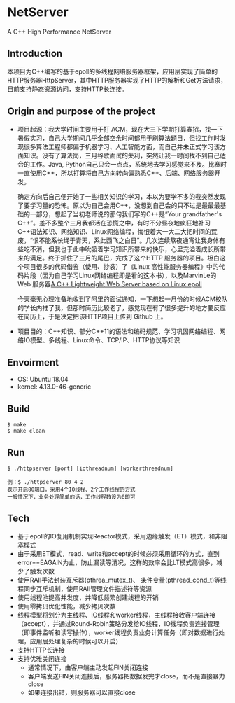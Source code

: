 # NetServer

A C++ High Performance NetServer 

## Introduction  

本项目为C++编写的基于epoll的多线程网络服务器框架，应用层实现了简单的HTTP服务器HttpServer，其中HTTP服务器实现了HTTP的解析和Get方法请求，目前支持静态资源访问，支持HTTP长连接。

## Origin and purpose of the project
* 项目起源：我大学时间主要用于打 ACM，现在大三下学期打算春招，找一下暑假实习，自己大学期间几乎全部空余时间都用于刷算法题目，但找工作时发现很多算法工程师都偏于机器学习、人工智能方面，而自己并未正式学习该方面知识。没有了算法岗，三月谷歌面试的失利，突然让我一时间找不到自己适合的工作。Java, Python自己只会一点点，系统地去学习感觉来不及。比赛时一直使用C++，所以打算将自己方向转向偏熟悉C++、后端、网络服务器开发。

  确定方向后自己便开始了一些相关知识的学习，本以为要学不多的我突然发现了要学习量的恐怖。原以为自己会用C++，没想到自己会的只不过是最最最基础的一部分，想起了当初老师说的那句我们写的C++是“Your grandfather's C++”。差不多整个三月我都活在恐慌之中，有时不分昼夜地疯狂地补习 C++语法知识、网络知识、Linux网络编程，悔恨着大一大二大把时间的荒废，“恨不能系长绳于青天，系此西飞之白日”。几次连续熬夜通宵让我身体有些吃不消，但我也于此中吮吸着学习知识所带来的快乐，心里充溢着成长所带来的满足。终于抓住了三月的尾巴，完成了这个HTTP 服务器的项目。坦白这个项目很多的代码借鉴（使用、抄袭）了《Linux 高性能服务器编程》中的代码片段（因为自己学习Linux网络编程即是看的这本书），以及MarvinLe的 Web 服务器[A C++ Lightweight Web Server based on Linux epoll](https://github.com/MarvinLe/WebServer)

  今天毫无心理准备地收到了阿里的面试通知，一下想起一月份的时候ACM校队的学长内推了我，但那时简历比较老了，感觉现在有了很多提升的地方要反应在简历上，于是决定把该HTTP项目上传到 Github 上。

* 项目目的：C++知识、部分C++11的语法和编码规范、学习巩固网络编程、网络IO模型、多线程、Linux命令、TCP/IP、HTTP协议等知识

## Envoirment  
* OS: Ubuntu 18.04
* kernel: 4.13.0-46-generic

## Build

	$ make
	$ make clean

## Run
	$ ./httpserver [port] [iothreadnum] [workerthreadnum]
	
	例：$ ./httpserver 80 4 2
	表示开启80端口，采用4个IO线程、2个工作线程的方式 
	一般情况下，业务处理简单的话，工作线程数设为0即可

## Tech
 * 基于epoll的IO复用机制实现Reactor模式，采用边缘触发（ET）模式，和非阻塞模式
 * 由于采用ET模式，read、write和accept的时候必须采用循环的方式，直到error==EAGAIN为止，防止漏读等清况，这样的效率会比LT模式高很多，减少了触发次数
 * 使用RAII手法封装互斥器(pthrea_mutex_t)、 条件变量(pthread_cond_t)等线程同步互斥机制，使用RAII管理文件描述符等资源
 * 使用线程池提高并发度，并降低频繁创建线程的开销
 * 使用零拷贝优化性能，减少拷贝次数
 * 线程模型将划分为主线程、IO线程和worker线程，主线程接收客户端连接（accept），并通过Round-Robin策略分发给IO线程，IO线程负责连接管理（即事件监听和读写操作），worker线程负责业务计算任务（即对数据进行处理，应用层处理复杂的时候可以开启）
 * 支持HTTP长连接
 * 支持优雅关闭连接
   * 通常情况下，由客户端主动发起FIN关闭连接
   * 客户端发送FIN关闭连接后，服务器把数据发完才close，而不是直接暴力close
   * 如果连接出错，则服务器可以直接close
